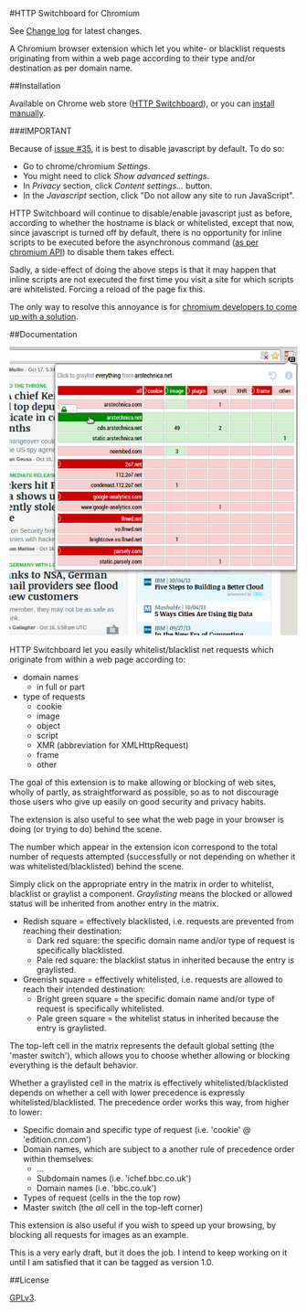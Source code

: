 #HTTP Switchboard for Chromium

See [Change log](https://github.com/gorhill/httpswitchboard/wiki/Change-log) for latest changes.

A Chromium browser extension which let you white- or blacklist requests
originating from within a web page according to their type and/or destination
as per domain name.

##Installation

Available on Chrome web store (<a href="https://chrome.google.com/webstore/detail/httpswitchboard/mghdpehejfekicfjcdbfofhcmnjhgaag">HTTP Switchboard</a>),
or you can [install manually](https://github.com/gorhill/httpswitchboard/tree/master/dist).

###IMPORTANT

Because of [issue #35](https://github.com/gorhill/httpswitchboard/issues/35), it is best to disable javascript by default. To do so:

- Go to chrome/chromium *Settings*.
- You might need to click *Show advanced settings*.
- In *Privacy* section, click *Content settings...* button.
- In the *Javascript* section, click "Do not allow any site to run JavaScript".

HTTP Switchboard will continue to disable/enable javascript just as before, according to whether
the hostname is black or whitelisted, except that now, since javascript is turned off by default,
there is no opportunity for inline scripts to be executed before the asynchronous command
([as per chromium API](http://developer.chrome.com/extensions/overview.html#sync)) to disable them takes effect.

Sadly, a side-effect of doing the above steps is that it may happen that inline scripts are not
executed the first time you visit a site for which scripts are whitelisted. Forcing a reload of the
page fix this.

The only way to resolve this annoyance is for [chromium developers to
come up with a solution](https://groups.google.com/a/chromium.org/forum/#!topic/chromium-extensions/AOAlQyQmbBI).

##Documentation

![HTTP Switchboard](doc/img/screenshot1.png)

HTTP Switchboard let you easily whitelist/blacklist net requests which originate from
 within a web page according to:

- domain names
  * in full or part
- type of requests
  * cookie
  * image
  * object
  * script
  * XMR (abbreviation for XMLHttpRequest)
  * frame
  * other

The goal of this extension is to make allowing or blocking of web sites,
wholly of partly, as straightforward as possible, so as to not discourage
those users who give up easily on good security and privacy habits.

The extension is also useful to see what the web page in your browser
is doing (or trying to do) behind the scene.

The number which appear in the extension icon correspond to the total number
of requests attempted (successfully or not depending on whether it was
whitelisted/blacklisted) behind the scene.

Simply click on the appropriate entry in the matrix in order to whitelist,
blacklist or graylist a component. *Graylisting* means the blocked or allowed
status will be inherited from another entry in the matrix.

- Redish square = effectively blacklisted, i.e. requests are prevented from
reaching their destination:
    * Dark red square: the specific domain name and/or type of request is
specifically blacklisted.
    * Pale red square: the blacklist status in inherited because the entry is
graylisted.
- Greenish square = effectively whitelisted, i.e. requests are allowed to reach
their intended destination:
    * Bright green square = the specific domain name and/or type of request is
specifically whitelisted.
    * Pale green square = the whitelist status in inherited because the entry is
graylisted.

The top-left cell in the matrix represents the default global setting (the
'master switch'), which allows you to choose whether allowing or blocking
everything is the default behavior.

Whether a graylisted cell in the matrix is effectively whitelisted/blacklisted
depends on whether a cell with lower precedence is expressly
whitelisted/blacklisted. The precedence order works this way, from higher to
lower:

- Specific domain and specific type of request (i.e. 'cookie' @ 'edition.cnn.com')
- Domain names, which are subject to a another rule of precedence order within themselves:
    - ...
    - Subdomain names (i.e. 'ichef.bbc.co.uk')
    - Domain names (i.e. 'bbc.co.uk')
- Types of request (cells in the the top row)
- Master switch (the *all* cell in the top-left corner)

This extension is also useful if you wish to speed up your browsing, by
blocking all requests for images as an example.

This is a very early draft, but it does the job. I intend to keep working on
it until I am satisfied that it can be tagged as version 1.0.

##License

<a href="https://github.com/gorhill/httpswitchboard/blob/master/LICENSE.txt">GPLv3</a>.

